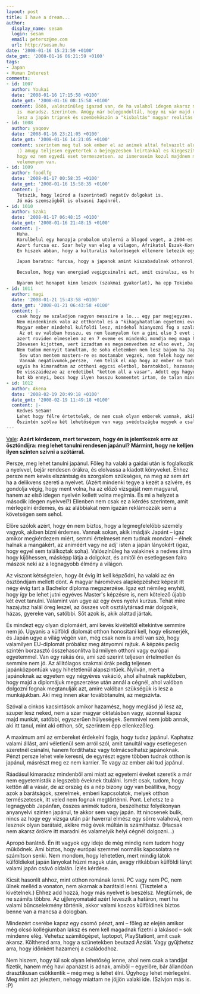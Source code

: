 ```yaml
---
layout: post
title: I have a dream...
author:
  display_name: sesam
  login: sesam
  email: petersz@me.com
  url: http://sesam.hu
date: '2008-01-16 15:21:59 +0100'
date_gmt: '2008-01-16 06:21:59 +0100'
tags:
- Japan
- Human Interest
comments:
- id: 1007
  author: Youkai
  date: '2008-01-16 17:15:58 +0100'
  date_gmt: '2008-01-16 08:15:58 +0100'
  content: Öööö, valószínüleg igazad van, de ha valahol idegen akarsz maradni, az
    is  maradsz. Szerintem. Amúgy már belegondoltál, hogy mi vár majd rád, ha vége
    lesz a japán tripnek és szembeköszön a "kisbaltás" magyar realitás ???
- id: 1008
  author: yaqoov
  date: '2008-01-16 23:21:05 +0100'
  date_gmt: '2008-01-16 14:21:05 +0100'
  content: szerintem meg tul sok ember el az animek altal felvazolt alomvilagban.
    :) amugy teljesen egyetertek a bejegyzesben leirtakkal es kiegeszitenem azzal
    hogy ez nem egyedi eset termeszetsen. az ismeroseim kozul majdnem mindenki hasonlo
    velemenyen van.
- id: 1009
  author: foodlfg
  date: '2008-01-17 00:58:35 +0100'
  date_gmt: '2008-01-16 15:58:35 +0100'
  content: |-
    Tetszik, hogy leírod a (szerinted) negatív dolgokat is.
    Jó más szemszögből is olvasni Japánról.
- id: 1010
  author: Szak1
  date: '2008-01-17 06:48:15 +0100'
  date_gmt: '2008-01-16 21:48:15 +0100'
  content: |-
    Huha.
    Korulbelul egy honapja probalom utolerni a blogod veget, a 2004-es bejegyzesekkel kezdtem, es epp tegnap kerult sorra a japan oktatasi miniszternek irt level kapcsan a gyerekongyilkossagokrol szolo bejegyzes. Most meg ez is.
    Azert furcsa ez. Szar hely van eleg a vilagon, Afrikatol Eszak-Koreaig van ra eleg pelda. Viszont Japannak sikerult egyedul osszehoznia azt, hogy hihetetlenul fejlett, es hihetetlenul szar.
    En hiszek abban, hogy a kulturalis kulonbsegek ellenere letezik egy abszolut ertekrend, ami alapjan el lehet donteni, hogy milyen viselkedes egeszseges, azaz mi az, amitol az emberek "normalisak", es jol erzik magukat. Ezt sikerul kovetnie Amerikanak, Europanak, Ausztralianak, meg del-Amerikanak is. A Japanoknal pedig minden a feje tetejere van allva.

    Japan baratno: furcsa, hogy a japanok amint kiszabadulnak othonrol, elkezdenek elni. Az, hogy Japan-imadatom mindezidaig fennmaradt, azt talan annak koszonhetem, hogy eddig (valoszinuleg inkabb a szerencse folytan), emberi, kedves, es humorerzekkel is megaldott japanokkal talalkoztam. Es itt, Parizsban lepten-nyomon latsz francia pasi-japan no parokat, ami ertheto is, ha azt nezzuk, hogy a franciak nagyon lazak, az azsiai lanyok pedig nagyon szepek. (Ebben nem fogsz velem egyeterteni, de izlesek es...). A suliba pedig nem egy francia-japan szarmazasu diak jar, tehat neha hazassagig is jut a dolog. Tanulsag: ha egy europai ertekrendu ember boldog tud lenni egy japannal, akkor igenis ok is emberek, csak otthon, a sajat kozegukben, a hulye tarsadalmi beidegzodesek miatt nem tudnak maguk lenni, es muszaj lila zoknival, csampas jarassal es szoke hajjal feltunniuk.

    Becsulom, hogy van energiad vegigcsinalni azt, amit csinalsz, es hogy  a helyzet nem tul rozsas volta ellenere nem a pesszimizmus jon at a blogodat olvasva.

    Nyaron ket honapot kinn leszek (szakmai gyakorlat), ha epp Tokioba vetodsz, es van kedved bezsebelni egy uveg Unikumot...
- id: 1011
  author: magi
  date: '2008-01-21 15:43:58 +0100'
  date_gmt: '2008-01-21 06:43:58 +0100'
  content: |-
    csak hogy ne szaladjon nagyon messzire a lo... egy par megjegyzes.
    Nem mindenkinek valo az otthontol es a "kihagyhatatlan egyetemi evektol" valo elszakadas. Azert is van hogy nem 22 evesen hanem 19-20 evesen ajanlja fel a Monbusho a dolgot...akkor meg bartabbak az emeberek.
    Magyar ember mindehol kulfoldi lesz, mindehol hianyozni fog a szalami (az emlitett), unikum. De a felnott elet resze az is, hogy valamit neha bevalaunk es vegigcsinaljuk. Mindenhol furan neznek a messzirol jott emberre, es nem kell nagyon messze menni, hogy furcssagokat talaljon kicsiny naiv magyar szemunk - Becsben csak magyarul es romanul van a boltokban kiirva hogy "NE LOPJ!" Amerikaban es vesznek ujlenyomatot, es hiaba vagyok nagy Human Rights parti, nem zavar, mert tervezek semmi rosszat. Ha az immigraciosokat ez boldogga teszi, HAJRA!
     Az ot ev valoban hosszu, es nem leanyalom (en a gimi elso 3 evet is utaltam).  DE: barmikor ki lehet szalni belole. Csak nagyon kevesen mernek, mert felnek attol hogy tul oregek lesznek. (en tul oreg vagyok, de nagyon nem tud erdekelni)
    azert roviden elmeselem az en 7 eveme es mindenki mondja meg maga hogy menyire rossz (vagy rosszabb) mint barhol mashol:
    20evesen kijottem, vert izzadtam es megszenvedtem az elso evet, Japanul se tanultam meg, az otthoniak is hianyoztak... aztan felvettek Kobeba, tetszett is, minden  heten 2x 3x eljartunk orak utan sorozni a tobbi kulfoldi diakkal. Talaltam egy baitot (part time job) , keresetem eleg penzt, ha nem volt kedvem reggel kavet fozni, lementem a kavezoba es ott ittam meg a reggelimet. A suli neha nehez volt (nyelv miatt) neha unalmas. De nagyon ritkan erte el az otthoni BTK kozmologia, vagy latin ora (vagy egyeb kotelezok) szintjeit (unalmassagban).
    Nem tudom mennyit tanultam, de soha eletemben nem lesz bajom ha Japanul kell hirtelen barmirol kiseloadast tartanom, csak adjatok jegyzetet (azt hiszem ezt tanitjak otthon is, hogy hogyan kell keszulni).
     5ev utan mentem masters-re es mostanabn vegzek, nem felek hogy nem fogok allast talalni, de ha nem, hat akkor meg nem en leszek az egyetlen.
     Vannak negativumok,persze,  nem telik el nap hogy az ember ne tudna hogy pontosan hany KM-re van Osaka Budapesttol. Az ismeroseim megahazasodtak, es en vagyok az egyetelen akinek nincs gyereke -ja meg a tobbi Japanos ismerosom. ES? Van egy baratom -jo, nem Japan, de van. Kurva boldog vagyok, es bar nem vagyok (es nem is leszek soha) Japan rajongo, semmiert nem cserelnem el ezt a 5+2 evemet. Anyi csuda jo fej emberrel talakoztam, annyi orszagot es szokast ismertem meg, annyira nyitott lettem, es annyira tudok mindent toleralni, hogy nem felek a kovetkezo 80 evtol. Persze eleg sokszor voltam depi, es utaltam itt lenni (meg most is neha) csak a racionalis agyammal tudom, hogy ebbol a szitubol UGYIS jol jovok ki ...
    ugyis ha kimaradtam az otthoni egycsi eletbol, baratokbol, hazassagbol, szalamibol.
    De visszaidezve az eredetibol "ketton all a vasar". Adott egy hagyomanyokat tisztelo, tavol keleti azsiai orszag, aki ehhez nem tudja vagy nem akarja hozzatenni magat, annak en is azt ajanlom, hogy ne jelentkezzen es ne jojjon. Aki jon, annak meg ajanlom hogy elvezze.
    hat kb ennyi, bocs hogy ilyen hosszu kommentet irtam, de talan mindeket fele erdekes az eremnek.
- id: 1012
  author: Akena
  date: '2008-02-19 20:49:18 +0100'
  date_gmt: '2008-02-19 11:49:18 +0100'
  content: |-
    Kedves SeSam!
    Lehet hogy félre értettelek, de nem csak olyan emberek vannak, akik az animék miatt vesznek meg japánért XD Én is nagyon megszeretnék tanulni japánul és japán szakra szeretnék menni, de most megijesztetél.
    Öszintén szólva két lehetőségem van vagy svédotszágba megyek a családomhoz tanulni vagy itthon maradok japán szakon.
---
```


[Vale](http://sesam.hu/2008/01/14/papirszotar-az-persze/#comments): **Azért kérdezem, mert tervezem, hogy én is jelentkezek erre az ösztöndíjra: meg lehet tanulni rendesen japánul? Mármint, hogy ne kelljen ilyen szinten szívni a szótárral.**

Persze, meg lehet tanulni japánul. Főleg ha valaki a gaidai után is foglalkozik a nyelvvel, bejár rendesen órákra, és elolvassa a kiadott könyveket. Ehhez persze nem kevés elszántság és szorgalom szükséges, na meg az sem árt ha a delikvens szereti a nyelvet. (Azért mindenki tegye a kezét a szívére, és gondolja végig, hogy ment volna, ha az előző vizsgáját nem magyarul, hanem az első idegen nyelvén kellett volna megírnia. És mi a helyzet a második idegen nyelvvel?) Ellenben nem csak ez a kérdés szerintem, amit mérlegelni érdemes, és az alábbiakat nem igazán reklámozzák sem a követségen sem sehol.

Előre szólok azért, hogy én nem biztos, hogy a legmegfelelőbb személy vagyok, akiben bízni érdemes. Vannak sokan, akik imádják Japánt – igaz amikor megkérdezem miért, semmi értelmeset nem tudnak mondani – élnek halnak a mangákért, az animéért vagy ne adj' isten a japán lányokért (igaz, hogy egyel sem találkoztak soha). Valószínűleg ha valakinek a nedves álma hogy kijöhessen, másképp látja a dolgokat, és amitől én esetlegesen falra mászok neki az a legnagyobb élmény a világon.

Az viszont kétségtelen, hogy öt évig itt kell képződni, ha valaki az én ösztöndíjam mellett dönt. A magyar hároméves alapképzéshez képest itt négy évig tart a Bachelor diploma megszerzése. Igaz ezt némileg enyhíti, hogy így be lehet jutni egyéves Master's képzésre is, nem kötelező újabb két évet tanulni. Valamint van ugye az egy éves nyelvi kurzus. Tehát mire hazajutsz halál öreg leszel, az összes volt osztálytársad már dolgozik, házas, gyereke van, satöbbi. Sőt azok is, akik alattad jártak.

És mindezt egy olyan diplomáért, ami kevés kivételtől eltekintve semmire nem jó. Ugyanis a külföldi diplomát otthon honosítani kell, hogy elismerjék, és Japán ugye a világ végén van, még csak nem is arról van szó, hogy valamilyen EU-diplomát próbálsz meg átnyomni rajtuk. A képzés pedig szintén borzasztó összehasonlítva bármilyen otthoni vagy európai egyetemmel. Van egy rakás óra, ami szó szerint teljesen értelmetlen és semmire nem jó. Az állítólagos szakmai órák pedig teljesen japánközpontúak vagy hihetetlenül alapszintűek. Nyilván, mert a japánoknak az egyetem egy négyéves vakáció, ahol alhatnak napközben, hogy majd a diplomájuk megszerzése után annál a cégnél, ahol valóban dolgozni fognak megtanulják azt, amire valóban szükségük is lesz a munkájukban. Aki meg innen akar továbbtanulni, az megszívta.

Szóval a cinkos kacsintások amikor hazamész, hogy meglásd jó lesz az, szuper lesz neked, nem a szar magyar oktatásban vagy, azonnal kapsz majd munkát, satöbbi, egyszerűen hülyeségek. Semmivel nem jobb annak, aki itt tanul, mint aki otthon, sőt, szerintem épp ellenkezőleg.

A maximum ami az embereket érdekelni fogja, hogy tudsz japánul. Kaphatsz valami állást, ami véletlenül sem arról szól, amit tanultál vagy esetlegesen szeretnél csinálni, hanem fordíthatsz vagy tolmácsolhatsz japánoknak. Pénzt persze lehet vele keresni, de egyrészt egyre többen tudnak otthon is japánul, másrészt meg ez nem karrier. Te vagy az ember aki tud japánul.

Ráadásul kimaradsz mindenből ami miatt az egyetemi éveket szeretik a már nem egyetemisták a legszebb éveknek titulálni. Ismét csak, tudom, hogy kettőn áll a vásár, de az ország és a nép bizony úgy van beállítva, hogy azok a barátságok, szerelmek, emberi kapcsolatok, melyek otthon természetesek, itt veled nem fognak megtörténni. Pont. Lehetsz te a legnagyobb Japánfan, összes animék tudora, beszélhetsz folyékonyan anyanyelvi szinten japánul, te akkor sem vagy japán. Itt nincsenek bulik, nincs az hogy egy vizsga után pár haverral elmész egy sörre valahová, nem lesznek olyan barátaid, akikre még évek múltán is számíthatsz. (Hacsak nem akarsz örökre itt maradni és valamelyik helyi cégnél dolgozni...)

Apropó barátnő. Én itt vagyok egy ideje de még mindig nem tudom hogy működnek. Ami biztos, hogy európai szemmel normális kapcsolatra ne számítson senki. Nem mondom, hogy lehetetlen, mert mindig látok külföldieket japán lányokat húzni maguk után, avagy ritkábban külföldi lányt valami japán csávó oldalán. Ízlés kérdése.

Kicsit hasonlít ahhoz, mint otthon romának lenni. PC vagy nem PC, nem ülnek melléd a vonaton, nem akarnak a barátaid lenni. (Tisztelet a kivételnek.) Ehhez add hozzá, hogy más nyelvet is beszélsz. Megtűrnek, de ne számíts többre. Az ujjlenyomataid azért leveszik a határon, mert ha valami bűncselekmény történik, akkor valami koszos külföldinek biztos benne van a mancsa a dologban.

Mindezért cserébe kapsz egy csomó pénzt, ami – főleg az elején amikor még olcsó kollégiumban laksz és nem kell magadnak fizetni a lakásod – sok mindenre elég. Vehetsz számítógépet, laptopot, PlayStationt, amit csak akarsz. Költheted arra, hogy a szünetekben beutazd Ázsiát. Vagy gyűjthetsz arra, hogy időnként hazamenj a családodhoz.

Nem hiszem, hogy túl sok olyan lehetőség lenne, ahol nem csak a tandíjat fizetik, hanem még havi apanázst is adnak, amiből – egyelőre, bár állandóan drasztikusan csökkentik – még meg is lehet élni. Úgyhogy lehet mérlegelni. Meg mint azt jeleztem, nehogy miattam ne jöjjön valaki ide. (Szívjon más is. :P)
